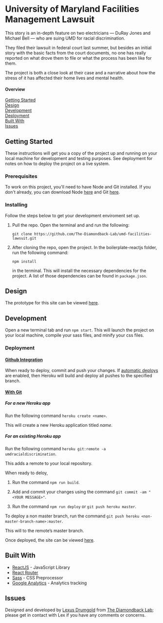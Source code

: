 # University of Maryland Facilities Management Lawsuit

This story is an in-depth feature on two electricians — DuRay Jones and Michael Bell — who are suing UMD for racial discrimination.  

They filed their lawsuit in federal court last summer, but besides an initial story with the basic facts from the court documents, no one has really reported on what drove them to file or what the process has been like for them.  

The project is both a close look at their case and a narrative about how the stress of it has affected their home lives and mental health. 

#### Overview
[Getting Started](#getting-started)  
[Design](#design)  
[Development](#development)  
[Deployment](#deployment)  
[Built With](#built-with)  
[Issues](#issues) 

## Getting Started

These instructions will get you a copy of the project up and running on your local machine for development and testing purposes. See deployment for notes on how to deploy the project on a live system.

### Prerequisites

To work on this project, you'll need to have Node and Git installed. If you don't already, you can download Node [here](https://nodejs.org/en/download/) and Git [here](https://git-scm.com/downloads).

### Installing

Follow the steps below to get your development enviroment set up.

1.  Pull the repo. Open the terminal and and run the following:

    ```
    git clone https://github.com/The-Diamondback-Lab/umd-facilities-lawsuit.git
    ```

2.  After cloning the repo, open the project. In the boilerplate-reactjs folder, run the following command:

    ```
    npm install
    ```

    in the terminal. This will install the necessary dependencies for the project. A list of those dependencies can be found in `package.json`.

## Design

The prototype for this site can be viewed [here](https://preview.uxpin.com/84f9eee7b6d7c2880279678be0de4bcc16ef7e30#/pages/98489984/documentation/no-panels).

## Development

Open a new terminal tab and run `npm start`. This will launch the project on your local machine, compile your sass files, and minify your css files.

### Deployment

#### [Github Integration](https://devcenter.heroku.com/articles/github-integration)
When ready to deploy, commit and push your changes. If [automatic deploys](https://devcenter.heroku.com/articles/github-integration#automatic-deploys) are enabled, then Heroku will build and deploy all pushes to the specified branch.

#### [With Git](https://devcenter.heroku.com/articles/git)
##### For a new Heroku app
Run the following command `heroku create <name>`.  

This will create a new Heroku application titled _name_.
    
##### For an existing Heroku app
Run the following command `heroku git:remote -a umdracialdiscrimination`.  

This adds a remote to your local repository.

When ready to deloy, 

1. Run the command `npm run build`.

2. Add and commit your changes using the command `git commit -am "<YOUR
   MESSAGE>"`.

3. Run the command `npm run deploy` or `git push heroku master`.  
    

To deploy a non master branch, run the command `git push heroku <non-master-branch-name>:master`.  

This will to the remote’s master branch.

Once deployed, the site can be viewed [here](https://umdracialdiscrimination.herokuapp.com/).

## Built With

- [ReactJS](https://reactjs.org/) - JavaScript Library
- [React Router](https://reacttraining.com/react-router/web/guides/philosophy)  
- [Sass](https://rometools.github.io/rome/) - CSS Preprocessor
- [Google Analytics](https://github.com/fknussel/react-router-ga) - Analytics tracking

## Issues
Designed and developed by [Lexus Drumgold](https://lexusdrumgold.com/) from [The Diamondback Lab](https://github.com/The-Diamondback-Lab); please get in contact with Lex if you have any comments or concerns. 
